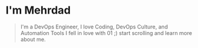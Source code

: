 # I'm Mehrdad

> I'm a DevOps Engineer, I love Coding, DevOps Culture, and Automation Tools
> I fell in love with 01 ;)
> start scrolling and learn more about me.
